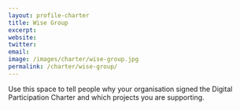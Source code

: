 ```yaml
---
layout: profile-charter
title: Wise Group
excerpt: 
website: 
twitter: 
email: 
image: /images/charter/wise-group.jpg
permalink: /charter/wise-group/
---
```


Use this space to tell people why your organisation signed the Digital Participation Charter and which projects you are supporting.